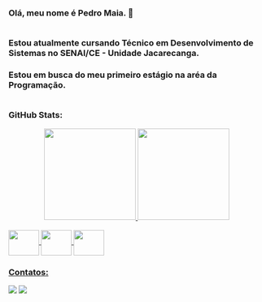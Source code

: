 ### Olá, meu nome é Pedro Maia. 👋

#

### Estou atualmente cursando Técnico em Desenvolvimento de Sistemas no SENAI/CE - Unidade Jacarecanga.
### Estou em busca do meu primeiro estágio na aréa da Programação.

#

### GitHub Stats: 

<div align="center">
  <a href="https://github.com/PedroHM15">
    <img height="180em" src="https://github-readme-stats.vercel.app/api?username=PedroHM15&show_icons=true&theme=ocean_dark&include_al_commits=true&count_private=true"/>
    <img height="180em" src = "https://github-readme-stats.vercel.app/api/top-langs/?username=PedroHM15&layout=donut&theme=ocean_dark&langs_count=7"/>
</div>
  
  <div style="display: inline_block"><br>
    <img align="center" height="50" width="60" src="https://cdn.jsdelivr.net/gh/devicons/devicon/icons/androidstudio/androidstudio-original.svg">
    <img align="center" height="50" width="60" src="https://cdn.jsdelivr.net/gh/devicons/devicon/icons/java/java-original.svg">
    <img align="center" height="50" width="60" src="https://cdn.jsdelivr.net/gh/devicons/devicon/icons/javascript/javascript-original.svg">
  </div>

### Contatos:
  <a href = "pedrohmaia023@gmail.com"><img src="https://img.shields.io/badge/Gmail-D14836?style=for-the-badge&logo=gmail&logoColor=white" target="_blank"></a>
  <a href="https://www.linkedin.com/in/pedro-henrique-maia-de-oliveira-b3164b235/" target="_blank"><img src="https://img.shields.io/badge/-LinkedIn-%230077B5?style=for-the-badge&logo=linkedin&logoColor=white" target="_blank"></a>
  
